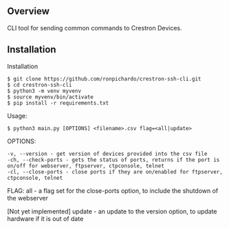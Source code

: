 ## Overview

CLI tool for sending common commands to Crestron Devices.

## Installation
Installation
```shell
$ git clone https://github.com/ronpichardo/crestron-ssh-cli.git
$ cd crestron-ssh-cli
$ python3 -m venv myvenv
$ source myvenv/bin/activate
$ pip install -r requirements.txt
```
Usage:
```shell
$ python3 main.py [OPTIONS] <filename>.csv flag=<all|update>
```
OPTIONS:
```shell
-v, --version - get version of devices provided into the csv file
-ch, --check-ports - gets the status of ports, returns if the port is on/off for webserver, ftpserver, ctpconsole, telnet
-cl, --close-ports - close ports if they are on/enabled for ftpserver, ctpconsole, telnet
```

FLAG:
all - a flag set for the close-ports option, to include the shutdown of the webserver

[Not yet implemented] update - an update to the version option, to update hardware if it is out of date